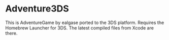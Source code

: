# Adventure3DS
This is AdventureGame by ealgase ported to the 3DS platform. Requires the Homebrew Launcher for 3DS.
The latest compiled files from Xcode are there.
